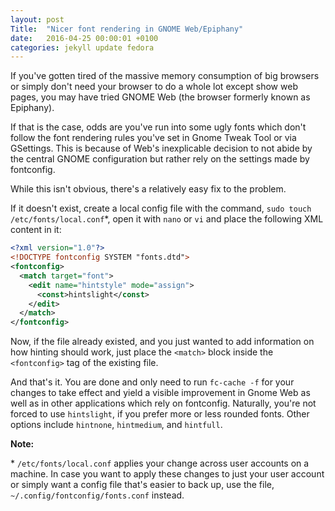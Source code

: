 ```yaml
---
layout: post
Title:  "Nicer font rendering in GNOME Web/Epiphany"
date:   2016-04-25 00:00:01 +0100
categories: jekyll update fedora
---
```


If you've gotten tired of the massive memory consumption of big browsers or simply don't need your browser to do a whole lot except show web pages, you may have tried GNOME Web (the browser formerly known as Epiphany).

If that is the case, odds are you've run into some ugly fonts which don't follow the font rendering rules you've set in Gnome Tweak Tool or via GSettings. This is because of Web's inexplicable decision to not abide by the central GNOME configuration but rather rely on the settings made by fontconfig.

While this isn't obvious, there's a relatively easy fix to the problem.

If it doesn't exist, create a local config file with the command, `sudo touch /etc/fonts/local.conf`\*, open it with `nano` or `vi` and place the following XML content in it:

```xml
<?xml version="1.0"?>
<!DOCTYPE fontconfig SYSTEM "fonts.dtd">
<fontconfig>
  <match target="font">
    <edit name="hintstyle" mode="assign">
      <const>hintslight</const>
    </edit>
  </match>
</fontconfig>
```

Now, if the file already existed, and you just wanted to add information on how hinting should work, just place the `<match>` block inside the `<fontconfig>` tag of the existing file.

And that's it. You are done and only need to run `fc-cache -f` for your changes to take effect and yield a visible improvement in Gnome Web as well as in other applications which rely on fontconfig. Naturally, you're not forced to use `hintslight`, if you prefer more or less rounded fonts. Other options include `hintnone`, `hintmedium`, and `hintfull`.

**Note:**

\* `/etc/fonts/local.conf` applies your change across user accounts on a machine. In case you want to apply these changes to just your user account or simply want a config file that's easier to back up, use the file, `~/.config/fontconfig/fonts.conf` instead.
